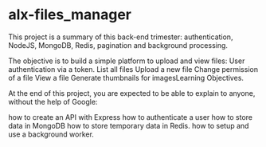 # alx-files_manager
This project is a summary of this back-end trimester: authentication, NodeJS, MongoDB, Redis, pagination and background processing.

The objective is to build a simple platform to upload and view files:
User authentication via a token.
List all files
Upload a new file
Change permission of a file
View a file
Generate thumbnails for imagesLearning Objectives.

At the end of this project, you are expected to be able to explain to anyone, without the help of Google:

how to create an API with Express
how to authenticate a user
how to store data in MongoDB
how to store temporary data in Redis.
how to setup and use a background worker.
